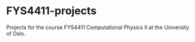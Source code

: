 # FYS4411-projects
Projects for the course FYS4411 Computational Physics II at the University of Oslo.
